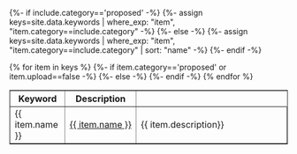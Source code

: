 {%- if include.category=='proposed' -%}
{%- assign keys=site.data.keywords | where_exp: "item", "item.category==include.category" -%}
{%- else -%}
{%- assign keys=site.data.keywords | where_exp: "item", "item.category==include.category" | sort: "name" -%}
{%- endif -%}

<table width="70%" border="1">
<tr><th class="text-center">Keyword</th><th class="text-center">Description</th></tr>
{% for item in keys %}
  <tr>
    {%- if item.category=='proposed' or item.upload==false -%}
    <td width="20%">{{ item.name }}</td>
    {%- else -%}
    <td width="20%"><nobr><a href="{{ site.zenodo_query_base }}{{ item.name }}" target="_blank">{{ item.name }}</a></nobr></td>
    {%- endif -%}
    <td width="80%">{{ item.description}}</td>
  </tr>
{% endfor %}
</table>
